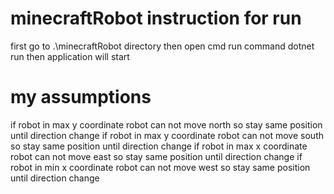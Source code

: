 # minecraftRobot instruction for run

first go to .\minecraftRobot directory 
then open cmd
run command dotnet run
then application will start

# my assumptions 

if robot in max y coordinate robot can not move north so stay same position until direction change
if robot in max y coordinate robot can not move south so stay same position until direction change
if robot in max x coordinate robot can not move east so stay same position until direction change
if robot in min x coordinate robot can not move west so stay same position until direction change
